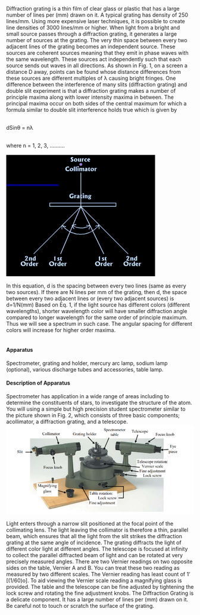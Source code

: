Diffraction grating is a thin film of clear glass or plastic that has a large number of lines per (mm) drawn on it. A typical grating has density of 250 lines/mm. Using more expensive laser techniques, it is possible to create line densities of 3000 lines/mm or higher. When light from a bright and small source passes through a diffraction grating, it generates a large number of sources at the grating. The very thin space between every two adjacent lines of the grating becomes an independent source. These sources are coherent sources meaning that they emit in phase waves with the same wavelength. These sources act independently such that each source sends out waves in all directions. As shown in Fig. 1, on a screen a distance D away, points can be found whose distance differences from these sources are different multiples of λ causing bright fringes. One difference between the interference of many slits (diffraction grating) and double slit experiment is that a diffraction grating makes a number of principle maxima along with lower intensity maxima in between. The principal maxima occur on both sides of the central maximum for which a formula similar to double slit interference holds true which is given by <br><br>
<p alig="center">dSinθ = nλ</p>
<br>
where n = 1, 2, 3, ……….
<br><br>

<img src="images/Gratting.png" width="400" hight="450">


In this equation, d is the spacing between every two lines (same as every two sources). If there are N lines per mm of the grating, then d, the space between every two adjacent lines or (every two adjacent sources) is d=1/N(mm)
Based on Eq. 1, if the light source has different colors (different wavelengths), shorter wavelength color will have smaller diffraction angle compared to longer wavelength for the same order of principle maximum. Thus we will see a spectrum in such case. The angular spacing for different colors will increase for higher order maxima.  
<br>

<h4>Apparatus</h4>
Spectrometer, grating and holder, mercury arc lamp, sodium lamp (optional), various discharge tubes and accessories, table lamp.
<br>

<h4>Description of Apparatus</h4>
Spectrometer has application in a wide range of areas including to determine the constituents of stars, to investigate the structure of the atom. You will using a simple but high precision student spectrometer similar to the picture shown in Fig. 2, which consists of three basic components; acollimator, a diffraction grating, and a telescope.

<img src="images/Apperatus.png" width="600" hight="600">

Light enters through a narrow slit positioned at the focal point of the collimating lens. The light leaving the collimator is therefore a thin, parallel beam, which ensures that all the light from the slit strikes the diffraction grating at the same angle of incidence. The grating diffracts the light of different color light at different angles. The telescope is focused at infinity to collect the parallel diffracted beam of light and can be rotated at very precisely measured angles. There are two Vernier readings on two opposite sides on the table, Vernier A and B. You can treat these two reading as measured by two different scales. The Vernier reading has least count of 1’ [(1/60)o]. To aid viewing the Vernier scale reading a magnifying glass is provided. The table and the telescope can be fine adjusted by tightening the lock screw and rotating the fine adjustment knobs.
The Diffraction Grating is a delicate component. It has a large number of lines per (mm) drawn on it. Be careful not to touch or scratch the surface of the grating.
